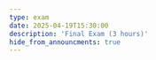 ```yaml
---
type: exam
date: 2025-04-19T15:30:00
description: 'Final Exam (3 hours)'
hide_from_announcments: true
---
```

